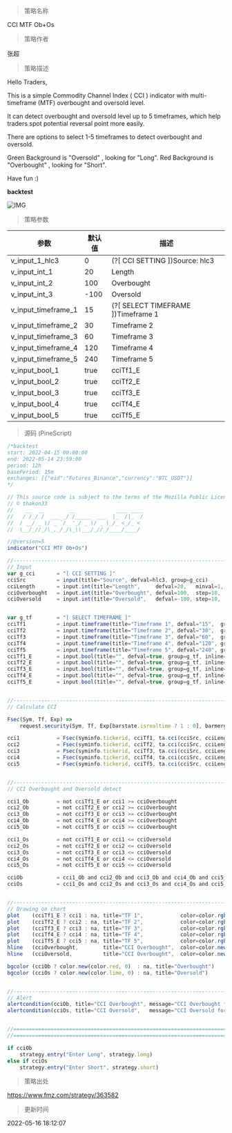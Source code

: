 
> 策略名称

CCI MTF Ob+Os

> 策略作者

张超

> 策略描述

Hello Traders,

This is a simple Commodity Channel Index ( CCI ) indicator with multi-timeframe (MTF) overbought and oversold level.

It can detect overbought and oversold level up to 5 timeframes, which help traders spot potential reversal point more easily.

There are options to select 1-5 timeframes to detect overbought and oversold.

Green Background is "Oversold" , looking for "Long".
Red Background is "Overbought" , looking for "Short".

Have fun :)

**backtest**

 ![IMG](https://www.fmz.com/upload/asset/180aa95f110b949ccae.jpg) 

> 策略参数



|参数|默认值|描述|
|----|----|----|
|v_input_1_hlc3|0|(?[ CCI SETTING ])Source: hlc3|high|low|open|hl2|close|hlcc4|ohlc4|
|v_input_int_1|20|Length|
|v_input_int_2|100|Overbought|
|v_input_int_3|-100|Oversold|
|v_input_timeframe_1|15|(?[ SELECT TIMEFRAME ])Timeframe 1|
|v_input_timeframe_2|30|Timeframe 2|
|v_input_timeframe_3|60|Timeframe 3|
|v_input_timeframe_4|120|Timeframe 4|
|v_input_timeframe_5|240|Timeframe 5|
|v_input_bool_1|true|cciTf1_E|
|v_input_bool_2|true|cciTf2_E|
|v_input_bool_3|true|cciTf3_E|
|v_input_bool_4|true|cciTf4_E|
|v_input_bool_5|true|cciTf5_E|


> 源码 (PineScript)

``` javascript
/*backtest
start: 2022-04-15 00:00:00
end: 2022-05-14 23:59:00
period: 12h
basePeriod: 15m
exchanges: [{"eid":"Futures_Binance","currency":"BTC_USDT"}]
*/

// This source code is subject to the terms of the Mozilla Public License 2.0 at https://mozilla.org/MPL/2.0/
// © thakon33
//    __  __        __             ____ ____
//   / /_/ /  ___ _/ /_____  ___  |_  /|_  /
//  / __/ _ \/ _ `/  '_/ _ \/ _ \_/_ <_/_ < 
//  \__/_//_/\_,_/_/\_\\___/_//_/____/____/ 

//@version=5
indicator("CCI MTF Ob+Os")

//------------------------------------------------------------------------------
// Input
var g_cci       = "[ CCI SETTING ]"
cciSrc          = input(title="Source", defval=hlc3, group=g_cci)
cciLength       = input.int(title="Length",     defval=20,   minval=1, group=g_cci)
cciOverbought   = input.int(title="Overbought", defval=100,  step=10,  group=g_cci)
cciOversold     = input.int(title="Oversold",   defval=-100, step=10,  group=g_cci)


var g_tf        = "[ SELECT TIMEFRAME ]"
cciTf1          = input.timeframe(title="Timeframe 1", defval="15",  group=g_tf, inline="tf1")
cciTf2          = input.timeframe(title="Timeframe 2", defval="30",  group=g_tf, inline="tf2")
cciTf3          = input.timeframe(title="Timeframe 3", defval="60",  group=g_tf, inline="tf3")
cciTf4          = input.timeframe(title="Timeframe 4", defval="120", group=g_tf, inline="tf4")
cciTf5          = input.timeframe(title="Timeframe 5", defval="240", group=g_tf, inline="tf5")
cciTf1_E        = input.bool(title="", defval=true, group=g_tf, inline="tf1")
cciTf2_E        = input.bool(title="", defval=true, group=g_tf, inline="tf2")
cciTf3_E        = input.bool(title="", defval=true, group=g_tf, inline="tf3")
cciTf4_E        = input.bool(title="", defval=true, group=g_tf, inline="tf4")
cciTf5_E        = input.bool(title="", defval=true, group=g_tf, inline="tf5")


//------------------------------------------------------------------------------
// Calculate CCI

Fsec(Sym, Tf, Exp) =>
    request.security(Sym, Tf, Exp[barstate.isrealtime ? 1 : 0], barmerge.gaps_off, barmerge.lookahead_off) [barstate.isrealtime ? 0 : 1]

cci1            = Fsec(syminfo.tickerid, cciTf1, ta.cci(cciSrc, cciLength))
cci2            = Fsec(syminfo.tickerid, cciTf2, ta.cci(cciSrc, cciLength))
cci3            = Fsec(syminfo.tickerid, cciTf3, ta.cci(cciSrc, cciLength))
cci4            = Fsec(syminfo.tickerid, cciTf4, ta.cci(cciSrc, cciLength))
cci5            = Fsec(syminfo.tickerid, cciTf5, ta.cci(cciSrc, cciLength))


//------------------------------------------------------------------------------
// CCI Overbought and Oversold detect

cci1_Ob         = not cciTf1_E or cci1 >= cciOverbought 
cci2_Ob         = not cciTf2_E or cci2 >= cciOverbought
cci3_Ob         = not cciTf3_E or cci3 >= cciOverbought
cci4_Ob         = not cciTf4_E or cci4 >= cciOverbought
cci5_Ob         = not cciTf5_E or cci5 >= cciOverbought

cci1_Os         = not cciTf1_E or cci1 <= cciOversold
cci2_Os         = not cciTf2_E or cci2 <= cciOversold
cci3_Os         = not cciTf3_E or cci3 <= cciOversold
cci4_Os         = not cciTf4_E or cci4 <= cciOversold
cci5_Os         = not cciTf5_E or cci5 <= cciOversold

cciOb           = cci1_Ob and cci2_Ob and cci3_Ob and cci4_Ob and cci5_Ob
cciOs           = cci1_Os and cci2_Os and cci3_Os and cci4_Os and cci5_Os


//------------------------------------------------------------------------------
// Drawing on chart
plot    (cciTf1_E ? cci1 : na, title="TF 1",            color=color.rgb(255, 205, 22, 20),  linewidth=1)
plot    (cciTf2_E ? cci2 : na, title="TF 2",            color=color.rgb(255, 22, 239, 20),  linewidth=1)
plot    (cciTf3_E ? cci3 : na, title="TF 3",            color=color.rgb(38, 22, 255, 0),    linewidth=1)
plot    (cciTf4_E ? cci4 : na, title="TF 4",            color=color.rgb(123, 253, 22, 20),  linewidth=1)
plot    (cciTf5_E ? cci5 : na, title="TF 5",            color=color.rgb(255, 255, 255, 50), linewidth=1)
hline   (cciOverbought,        title="CCI Overbought",  color=color.new(color.white, 0),   linestyle=hline.style_dashed, linewidth=1)
hline   (cciOversold,          title="CCI Overbought",  color=color.new(color.white, 0),   linestyle=hline.style_dashed, linewidth=1)

bgcolor (cciOb ? color.new(color.red, 0)  : na, title="Overbought")
bgcolor (cciOs ? color.new(color.lime, 0) : na, title="Oversold")


//------------------------------------------------------------------------------
// Alert
alertcondition(cciOb, title="CCI Overbought", message="CCI Overbought for {{ticker}} - Price = {{close}}")
alertcondition(cciOs, title="CCI Oversold",   message="CCI Oversold for {{ticker}} - Price = {{close}}")


//==============================================================================
//==============================================================================

if cciOb
    strategy.entry("Enter Long", strategy.long)
else if cciOs
    strategy.entry("Enter Short", strategy.short)
```

> 策略出处

https://www.fmz.com/strategy/363582

> 更新时间

2022-05-16 18:12:07
